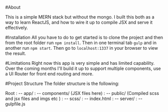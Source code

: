 #About

This is a simple MERN stack but without the mongo. I built this both as a way to learn ReactJS, and how to wire it up to compile JSX and serve it effectively. 

#Installation
All you have to do to get started is to clone the project and then from the root folder run `npm install`. Then in one terminal tab `gulp` and in another run `npm start`. Then go to `localhost:1337` in your browser to view the result. 

#Limitations
Right now this app is very simple and has limited capability. Over the coming months I'll build it up to support multiple components, use a UI Router for front end routing and more. 

#Project Structure 
The folder structure is the following:

Root
: -- app/
: -- components/ (JSX files here)
: -- public/ (Compiled scss and jsx files and imgs etc )
: -- scss/
: -- index.html
: -- server/
: -- gulpfile.js
